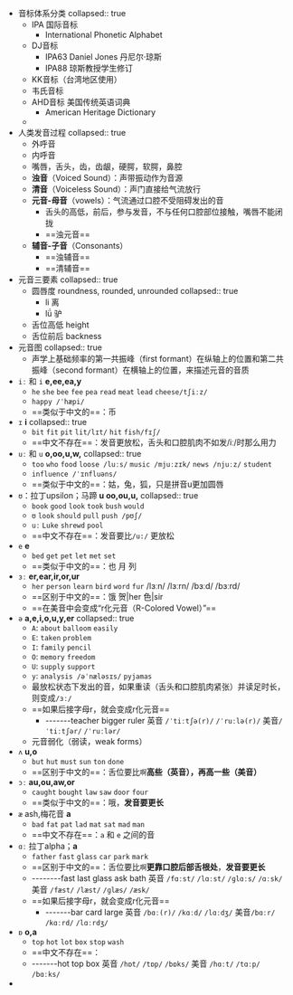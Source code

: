 - 音标体系分类
  collapsed:: true
	- IPA 国际音标
		- International Phonetic Alphabet
	- DJ音标
		- IPA63 Daniel Jones 丹尼尔·琼斯
		- IPA88 琼斯教授学生修订
	- KK音标（台湾地区使用）
	- 韦氏音标
	- AHD音标 美国传统英语词典
		- American Heritage Dictionary
	-
- 人类发音过程
  collapsed:: true
	- 外呼音
	- 内呼音
	- 嘴唇，舌头，齿，齿龈，硬腭，软腭，鼻腔
	- **浊音**（Voiced Sound）：声带振动作为音源
	- **清音**（Voiceless Sound）：声门直接给气流放行
	- **元音-母音**（vowels）：气流通过口腔不受阻碍发出的音
		- 舌头的高低，前后，参与发音，不与任何口腔部位接触，嘴唇不能闭拢
		- ==浊元音==
	- **辅音-子音**（Consonants）
		- ==浊辅音==
		- ==清辅音==
- 元音三要素
  collapsed:: true
	- 圆唇度 roundness, rounded, unrounded
	  collapsed:: true
		- li 离
		- lǘ 驴
	- 舌位高低 height
	- 舌位前后 backness
- 元音图
  collapsed:: true
	- 声学上基础频率的第一共振峰（first formant）在纵轴上的位置和第二共振峰（second formant）在横轴上的位置，来描述元音的音质
- `iː` 和 `i` **e,ee,ea,y**
	- `he` `she` `bee` `fee` `pea` `read` `meat` `lead` `cheese/tʃiːz/`
	- `happy /ˈhæpi/`
	- ==类似于中文的==：币
- `ɪ` **i**
  collapsed:: true
	- `bit` `fit` `pit` `lit/lɪt/` `hit` `fish/fɪʃ/`
	- ==中文不存在==：发音更放松，舌头和口腔肌肉不如发/iː/时那么用力
- `uː` 和 `u` **o,oo,u,w,**
  collapsed:: true
	- `too` `who` `food` `loose /luːs/` `music /mjuːzɪk/` `news /njuːz/` `student`
	- `influence /ˈɪnfluəns/`
	- ==类似于中文的==：姑，兔，狐，只是拼音u更加圆唇
- `ʊ`：拉丁upsilon；马蹄 **u oo,ou,u,**
  collapsed:: true
	- `book` `good` `look` `took` `bush` `would`
	- `ʊ` `look` `should` `pull` `push /pʊʃ/`
	- `uː` `Luke` `shrewd` `pool`
	- ==中文不存在==：发音要比`/u:/` 更放松
- `e` **e**
	- `bed` `get` `pet` `let` `met` `set`
	- ==类似于中文的==：也 月 列
- `ɜː` **er,ear,ir,or,ur**
	- `her` `person` `learn` `bird` `word` `fur`
	  /lɜːn/ /lɜːrn/ /bɜːd/ /bɜːrd/
	- ==区别于中文的==：饿 贺|her 色|sir
	- ==在美音中会变成“r化元音（R-Colored Vowel）”==
- `ə` **a,e,i,o,u,y,er**
  collapsed:: true
	- `A`: `about` `balloom` `easily`
	- `E`: `taken` `problem`
	- `I`: `family` `pencil`
	- `O`: `memory` `freedom`
	- `U`: `supply` `support`
	- `y`: `analysis /əˈnæləsɪs/` `pyjamas`
	- 最放松状态下发出的音，如果重读（舌头和口腔肌肉紧张）并读足时长，则变成`/ɜː/`
	- ==如果后接字母r，就会变成r化元音==
		- -------teacher bigger ruler
		  英音 `/ˈtiːtʃə(r)/` `/ˈruːlə(r)/` 
		  美音`/ˈtiːtʃər/`     `/ˈruːlər/`
	- 元音弱化（弱读，weak forms）
- `ʌ` **u,o**
	- `but` `hut` `must` `sun` `ton` `done`
	- ==区别于中文的==：舌位要比`啊`**高些（英音），再高一些（美音）**
- `ɔː` **au,ou,aw,or**
	- `caught` `bought` `law` `saw` `door` `four`
	- ==类似于中文的==：哦，**发音要更长**
- `æ` ash,梅花音 **a**
	- `bad` `fat` `pat` `lad` `mat` `sat` `mad` `man`
	- ==中文不存在==：`a` 和 `e` 之间的音
- `ɑː` 拉丁alpha；**a**
	- `father` `fast` `glass` `car` `park` `mark`
	- ==区别于中文的==：舌位要比`啊`**更靠口腔后部舌根处**，**发音要更长**
	- --------fast        last         glass     ask      bath 
	  英音 `/fɑːst/` `/lɑːst/` `/ɡlɑːs/` `/ɑːsk/`
	  美音 `/fæst/`  `/læst/`  `/ɡlæs/` `/æsk/`
	- ==如果后接字母r，就会变成r化元音==
		- -------bar        card       large
		  英音 `/bɑː(r)/` `/kɑːd/` `/lɑːdʒ/`
		  美音`/bɑːr/`  `/kɑːrd/` `/lɑːrdʒ/`
- `ɒ` **o,a**
	- `top` `hot` `lot` `box` `stop` `wash`
	- ==中文不存在==：
	- -------hot        top       box
	  英音 `/hɒt/`  `/tɒp/`  `/bɒks/`
	  美音 `/hɑːt/` `/tɑːp/` `/bɑːks/`
-